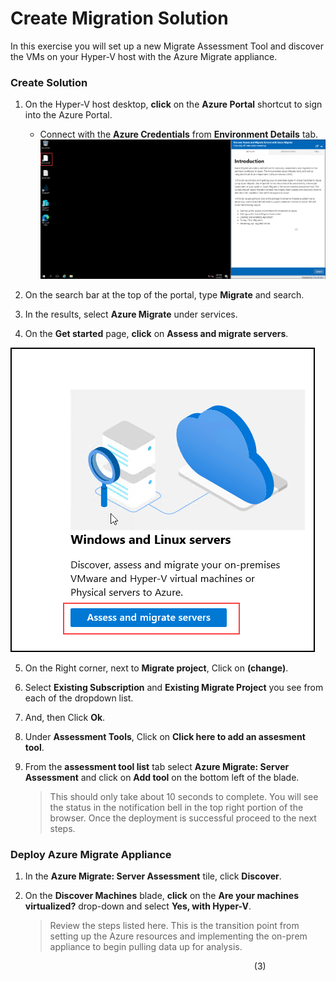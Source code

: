 # Create Migration Solution

In this exercise you will set up a new Migrate Assessment Tool and discover the VMs on your Hyper-V host with the Azure Migrate appliance.

### Create Solution

1. On the Hyper-V host desktop, **click** on the **Azure Portal** shortcut to sign into the Azure Portal.

      - Connect with the **Azure Credentials** from **Environment Details** tab.
![Credentials](image/azureportal.png)

2.  On the search bar at the top of the portal, type **Migrate** and search.
3.  In the results, select **Azure Migrate** under services.
4.  On the **Get started** page, **click** on **Assess and migrate servers**.

![Access and Migrate](image/assessmigrate.png)

5.  On the Right corner, next to **Migrate project**, Click on **(change)**.
6.  Select **Existing Subscription** and **Existing Migrate Project** you see from each of the dropdown list.
7.  And, then Click **Ok**.
8.  Under **Assessment Tools**, Click on **Click here to add an assesment tool**.
9.  From the **assessment tool list** tab select **Azure Migrate: Server Assessment** and click on **Add tool** on the bottom left of the blade.

	>This should only take about 10 seconds to complete. You will see the status in the notification bell in the top right portion of the browser. Once the deployment is successful proceed to the next steps. 

### Deploy Azure Migrate Appliance

1. In the **Azure Migrate: Server Assessment** tile, click **Discover**.
2. On the **Discover Machines** blade, **click** on the **Are your machines virtualized?** drop-down and select **Yes, with Hyper-V**.

	>Review the steps listed here. This is the transition point from setting up the Azure resources and implementing the on-prem appliance to begin pulling data up for analysis.

&nbsp;&nbsp;&nbsp;&nbsp;&nbsp;&nbsp;&nbsp;&nbsp;&nbsp;&nbsp;&nbsp;&nbsp;&nbsp;&nbsp;&nbsp;&nbsp;&nbsp;&nbsp;&nbsp;&nbsp;&nbsp;&nbsp;&nbsp;&nbsp;&nbsp;&nbsp;&nbsp;&nbsp;&nbsp;&nbsp;&nbsp;&nbsp;&nbsp;&nbsp;&nbsp;&nbsp;&nbsp;&nbsp;&nbsp;&nbsp;&nbsp;&nbsp;&nbsp;&nbsp;&nbsp;&nbsp;&nbsp;&nbsp;&nbsp;&nbsp;&nbsp;&nbsp;&nbsp;&nbsp;&nbsp;&nbsp;&nbsp;&nbsp;&nbsp;&nbsp;&nbsp;&nbsp;&nbsp;&nbsp;&nbsp;&nbsp;&nbsp;&nbsp;&nbsp;&nbsp;&nbsp;&nbsp;&nbsp;&nbsp;&nbsp;&nbsp;&nbsp;&nbsp;&nbsp;&nbsp;&nbsp;&nbsp;&nbsp;&nbsp;&nbsp;&nbsp;&nbsp;&nbsp;&nbsp;&nbsp;&nbsp;&nbsp;&nbsp;&nbsp;&nbsp;&nbsp;&nbsp;&nbsp;&nbsp;(3)
